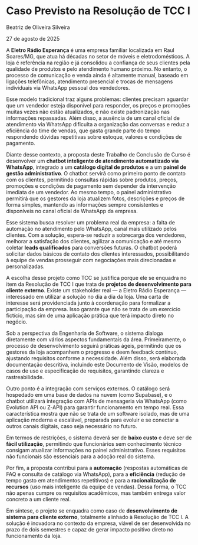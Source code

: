 # Caso Previsto na Resolução de TCC I  

Beatriz de Oliveira Silveira  

27 de agosto de 2025  

A **Eletro Rádio Esperança** é uma empresa familiar localizada em Raul Soares/MG, que atua há décadas no setor de móveis e eletrodomésticos. A loja é referência na região e já consolidou a confiança de seus clientes pela qualidade de produtos e pelo atendimento humano próximo. No entanto, o processo de comunicação e venda ainda é altamente manual, baseado em ligações telefônicas, atendimento presencial e trocas de mensagens individuais via WhatsApp pessoal dos vendedores.  

Esse modelo tradicional traz alguns problemas: clientes precisam aguardar que um vendedor esteja disponível para responder, os preços e promoções muitas vezes não estão atualizados, e não existe padronização nas informações repassadas. Além disso, a ausência de um canal oficial de atendimento via WhatsApp dificulta a organização das conversas e reduz a eficiência do time de vendas, que gasta grande parte do tempo respondendo dúvidas repetitivas sobre estoque, valores e condições de pagamento.  

Diante desse contexto, a proposta deste Trabalho de Conclusão de Curso é desenvolver um **chatbot inteligente de atendimento automatizado via WhatsApp**, integrado a um **catálogo digital de produtos** e a um **painel de gestão administrativo**. O chatbot servirá como primeiro ponto de contato com os clientes, permitindo consultas rápidas sobre produtos, preços, promoções e condições de pagamento sem depender da intervenção imediata de um vendedor. Ao mesmo tempo, o painel administrativo permitirá que os gestores da loja atualizem fotos, descrições e preços de forma simples, mantendo as informações sempre consistentes e disponíveis no canal oficial de WhatsApp da empresa.  

Esse sistema busca resolver um problema real da empresa: a falta de automação no atendimento pelo WhatsApp, canal mais utilizado pelos clientes. Com a solução, espera-se reduzir a sobrecarga dos vendedores, melhorar a satisfação dos clientes, agilizar a comunicação e até mesmo coletar **leads qualificados** para conversões futuras. O chatbot poderá solicitar dados básicos de contato dos clientes interessados, possibilitando à equipe de vendas prosseguir com negociações mais direcionadas e personalizadas.  

A escolha desse projeto como TCC se justifica porque ele se enquadra no item da Resolução de TCC I que trata de **projetos de desenvolvimento para cliente externo**. Existe um stakeholder real — a Eletro Rádio Esperança — interessado em utilizar a solução no dia a dia da loja. Uma carta de interesse será providenciada junto à coordenação para formalizar a participação da empresa. Isso garante que não se trata de um exercício fictício, mas sim de uma aplicação prática que terá impacto direto no negócio.  

Sob a perspectiva da Engenharia de Software, o sistema dialoga diretamente com vários aspectos fundamentais da área. Primeiramente, o processo de desenvolvimento seguirá práticas ágeis, permitindo que os gestores da loja acompanhem o progresso e deem feedback contínuo, ajustando requisitos conforme a necessidade. Além disso, será elaborada documentação descritiva, incluindo este Documento de Visão, modelos de casos de uso e especificação de requisitos, garantindo clareza e rastreabilidade.  

Outro ponto é a integração com serviços externos. O catálogo será hospedado em uma base de dados na nuvem (como Supabase), e o chatbot utilizará integração com APIs de mensageria via WhatsApp (como Evolution API ou Z-API) para garantir funcionamento em tempo real. Essa característica mostra que não se trata de um software isolado, mas de uma aplicação moderna e escalável, preparada para evoluir e se conectar a outros canais digitais, caso seja necessário no futuro.  

Em termos de restrições, o sistema deverá ser de **baixo custo** e deve ser de **fácil utilização**, permitindo que funcionários sem conhecimento técnico consigam atualizar informações no painel administrativo. Esses requisitos não funcionais são essenciais para a adoção real do sistema.  

Por fim, a proposta contribui para a **automação** (respostas automáticas de FAQ e consulta de catálogo via WhatsApp), para a **eficiência** (redução de tempo gasto em atendimentos repetitivos) e para a **racionalização de recursos** (uso mais inteligente da equipe de vendas). Dessa forma, o TCC não apenas cumpre os requisitos acadêmicos, mas também entrega valor concreto a um cliente real.  

Em síntese, o projeto se enquadra como caso de **desenvolvimento de sistema para cliente externo**, totalmente alinhado à Resolução de TCC I. A solução é inovadora no contexto da empresa, viável de ser desenvolvida no prazo de dois semestres e capaz de gerar impacto positivo direto no funcionamento da loja.  